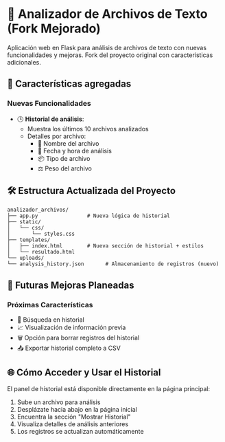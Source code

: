 # 📄 Analizador de Archivos de Texto (Fork Mejorado)
Aplicación web en Flask para análisis de archivos de texto con nuevas funcionalidades y mejoras. Fork del proyecto original con características adicionales.

## 🌟 Características agregadas

### Nuevas Funcionalidades
- 🕒 **Historial de análisis**:
  - Muestra los últimos 10 archivos analizados
  - Detalles por archivo:
    - 📛 Nombre del archivo
    - 📆 Fecha y hora de análisis
    - 📦 Tipo de archivo
    - ⚖️ Peso del archivo

## 🛠 Estructura Actualizada del Proyecto

```
analizador_archivos/
├── app.py                # Nueva lógica de historial
├── static/
│   └── css/
│       └── styles.css    
├── templates/
│   ├── index.html        # Nueva sección de historial + estilos
│   └── resultado.html    
└── uploads/              
└── analysis_history.json       # Almacenamiento de registros (nuevo)
```

## 🚧 Futuras Mejoras Planeadas

### Próximas Características
- 🔎 Búsqueda en historial
- 📈 Visualización de información previa
- 🗑️ Opción para borrar registros del historial
- 📤 Exportar historial completo a CSV


## 🌐 Cómo Acceder y Usar el Historial

El panel de historial está disponible directamente en la página principal:
1. Sube un archivo para análisis
2. Desplázate hacia abajo en la página inicial
3. Encuentra la sección "Mostrar Historial"
4. Visualiza detalles de análisis anteriores
5. Los registros se actualizan automáticamente
